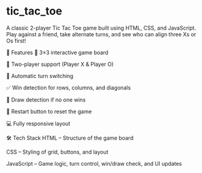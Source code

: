 # tic_tac_toe
A classic 2-player Tic Tac Toe game built using HTML, CSS, and JavaScript.
Play against a friend, take alternate turns, and see who can align three Xs or Os first!

🚀 Features
🎯 3×3 interactive game board

👥 Two-player support (Player X & Player O)

🔁 Automatic turn switching

✅ Win detection for rows, columns, and diagonals

🤝 Draw detection if no one wins

🧼 Restart button to reset the game

💻 Fully responsive layout 

🛠️ Tech Stack
HTML – Structure of the game board

CSS – Styling of grid, buttons, and layout

JavaScript – Game logic, turn control, win/draw check, and UI updates

